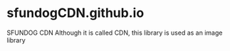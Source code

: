 # sfundogCDN.github.io
SFUNDOG CDN
Although it is called CDN, this library is used as an image library
